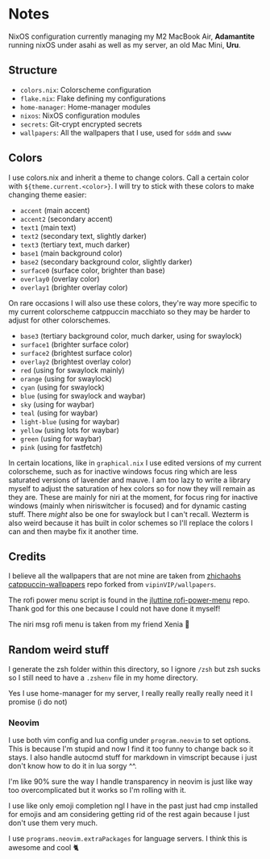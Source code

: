 # Notes
NixOS configuration currently managing my M2 MacBook Air, **Adamantite** running nixOS under asahi as well as my server, an old Mac Mini, **Uru**. 

## Structure
- `colors.nix`: Colorscheme configuration
- `flake.nix`: Flake defining my configurations
- `home-manager`: Home-manager modules
- `nixos`: NixOS configuration modules
- `secrets`: Git-crypt encrypted secrets
- `wallpapers`: All the wallpapers that I use, used for `sddm` and `swww`

## Colors 
I use colors.nix and inherit a theme to change colors. Call a certain color
with `${theme.current.<color>}`. I will try to stick with these colors to make
changing theme easier: 
* `accent` (main accent)
* `accent2` (secondary accent)
* `text1` (main text)
* `text2` (secondary text, slightly darker)
* `text3` (tertiary text, much darker)
* `base1` (main background color)
* `base2` (secondary background color, slightly darker)
* `surface0` (surface color, brighter than base)
* `overlay0` (overlay color)
* `overlay1` (brighter overlay color)

On rare occasions I will also use these colors, they're way more specific to my
current colorscheme catppuccin macchiato so they may be harder to adjust for
other colorschemes.
* `base3` (tertiary background color, much darker, using for swaylock)
* `surface1` (brighter surface color)
* `surface2` (brightest surface color)
* `overlay2` (brightest overlay color)
* `red` (using for swaylock mainly)
* `orange` (using for swaylock)
* `cyan` (using for swaylock)
* `blue` (using for swaylock and waybar) 
* `sky` (using for waybar)
* `teal` (using for waybar)
* `light-blue` (using for waybar)
* `yellow` (using lots for waybar)
* `green` (using for waybar)
* `pink` (using for fastfetch)

In certain locations, like in `graphical.nix` I use edited versions
of my current colorscheme, such as for inactive windows focus ring which
are less saturated versions of lavender and mauve. I am too lazy to write a
library myself to adjust the saturation of hex colors so for now they will
remain as they are. These are mainly for niri at the moment, for focus ring for
inactive windows (mainly when niriswitcher is focused) and for dynamic casting
stuff. There *might* also be one for swaylock but I can't recall.
Wezterm is also weird because it has built in color schemes so I'll replace the
colors I can and then maybe fix it another time.

## Credits
I believe all the wallpapers that are not mine are taken from [zhichaohs
catppuccin-wallpapers](https://github.com/zhichaoh/catppuccin-wallpapers/tree/main)
repo forked from `vipinVIP/wallpapers`.

The rofi power menu script is found in the [jluttine
rofi-power-menu](https://github.com/jluttine/rofi-power-menu/tree/master) repo.
Thank god for this one because I could not have done it myself!

The niri msg rofi menu is taken from my friend Xenia 🥺

## Random weird stuff
I generate the zsh folder within this directory, so I ignore `/zsh` but zsh
sucks so I still need to have a `.zshenv` file in my home directory.

Yes I use home-manager for my server, I really really really really need it I
promise (i do not)

### Neovim
I use both vim config and lua config under `program.neovim` to set options. This
is because I'm stupid and now I find it too funny to change back so it stays. I
also handle autocmd stuff for markdown in vimscript because i just don't know
how to do it in lua sorgy ^^. 

I'm like 90% sure the way I handle transparency in neovim is just like way too
overcomplicated but it works so I'm rolling with it.

I use like only emoji completion ngl I have in the past just had cmp installed
for emojis and am considering getting rid of the rest again because I just don't
use them very much.

I use `programs.neovim.extraPackages` for language servers. I think this is
awesome and cool 🐈 
